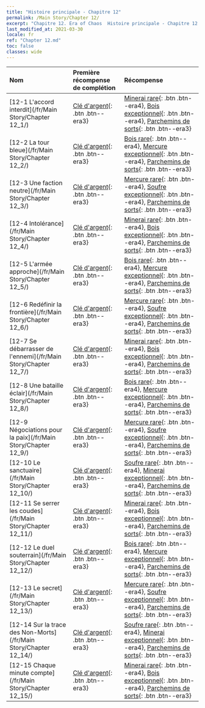 ```yaml
---
title: "Histoire principale - Chapitre 12"
permalink: /Main Story/Chapter 12/
excerpt: "Chapitre 12. Era of Chaos  Histoire principale - Chapitre 12."
last_modified_at: 2021-03-30
locale: fr
ref: "Chapter 12.md"
toc: false
classes: wide
---
```


  | Nom |  Première récompense de complétion | Récompense |
  |:------------|:------------|:------------| 
  | [12-1 L'accord interdit](/fr/Main Story/Chapter 12_1/) | [Clé d'argent](/fr/Items/con_693/){: .btn .btn--era3} | [Minerai rare](/fr/Items/mat_40/){: .btn .btn--era4}, [Bois exceptionnel](/fr/Items/mat_34/){: .btn .btn--era4}, [Parchemins de sorts](/fr/Items/con_694/){: .btn .btn--era3} |
  | [12-2 La tour bleue](/fr/Main Story/Chapter 12_2/) | [Clé d'argent](/fr/Items/con_693/){: .btn .btn--era3} | [Bois rare](/fr/Items/mat_41/){: .btn .btn--era4}, [Mercure exceptionnel](/fr/Items/mat_35/){: .btn .btn--era4}, [Parchemins de sorts](/fr/Items/con_694/){: .btn .btn--era3} |
  | [12-3 Une faction neutre](/fr/Main Story/Chapter 12_3/) | [Clé d'argent](/fr/Items/con_693/){: .btn .btn--era3} | [Mercure rare](/fr/Items/mat_42/){: .btn .btn--era4}, [Soufre exceptionnel](/fr/Items/mat_36/){: .btn .btn--era4}, [Parchemins de sorts](/fr/Items/con_694/){: .btn .btn--era3} |
  | [12-4 Intolérance](/fr/Main Story/Chapter 12_4/) | [Clé d'argent](/fr/Items/con_693/){: .btn .btn--era3} | [Minerai rare](/fr/Items/mat_40/){: .btn .btn--era4}, [Bois exceptionnel](/fr/Items/mat_34/){: .btn .btn--era4}, [Parchemins de sorts](/fr/Items/con_694/){: .btn .btn--era3} |
  | [12-5 L'armée approche](/fr/Main Story/Chapter 12_5/) | [Clé d'argent](/fr/Items/con_693/){: .btn .btn--era3} | [Bois rare](/fr/Items/mat_41/){: .btn .btn--era4}, [Mercure exceptionnel](/fr/Items/mat_35/){: .btn .btn--era4}, [Parchemins de sorts](/fr/Items/con_694/){: .btn .btn--era3} |
  | [12-6 Redéfinir la frontière](/fr/Main Story/Chapter 12_6/) | [Clé d'argent](/fr/Items/con_693/){: .btn .btn--era3} | [Mercure rare](/fr/Items/mat_42/){: .btn .btn--era4}, [Soufre exceptionnel](/fr/Items/mat_36/){: .btn .btn--era4}, [Parchemins de sorts](/fr/Items/con_694/){: .btn .btn--era3} |
  | [12-7 Se débarrasser de l'ennemi](/fr/Main Story/Chapter 12_7/) | [Clé d'argent](/fr/Items/con_693/){: .btn .btn--era3} | [Minerai rare](/fr/Items/mat_40/){: .btn .btn--era4}, [Bois exceptionnel](/fr/Items/mat_34/){: .btn .btn--era4}, [Parchemins de sorts](/fr/Items/con_694/){: .btn .btn--era3} |
  | [12-8 Une bataille éclair](/fr/Main Story/Chapter 12_8/) | [Clé d'argent](/fr/Items/con_693/){: .btn .btn--era3} | [Bois rare](/fr/Items/mat_41/){: .btn .btn--era4}, [Mercure exceptionnel](/fr/Items/mat_35/){: .btn .btn--era4}, [Parchemins de sorts](/fr/Items/con_694/){: .btn .btn--era3} |
  | [12-9 Négociations pour la paix](/fr/Main Story/Chapter 12_9/) | [Clé d'argent](/fr/Items/con_693/){: .btn .btn--era3} | [Mercure rare](/fr/Items/mat_42/){: .btn .btn--era4}, [Soufre exceptionnel](/fr/Items/mat_36/){: .btn .btn--era4}, [Parchemins de sorts](/fr/Items/con_694/){: .btn .btn--era3} |
  | [12-10 Le sanctuaire](/fr/Main Story/Chapter 12_10/) | [Clé d'argent](/fr/Items/con_693/){: .btn .btn--era3} | [Soufre rare](/fr/Items/mat_43/){: .btn .btn--era4}, [Minerai exceptionnel](/fr/Items/mat_33/){: .btn .btn--era4}, [Parchemins de sorts](/fr/Items/con_694/){: .btn .btn--era3} |
  | [12-11 Se serrer les coudes](/fr/Main Story/Chapter 12_11/) | [Clé d'argent](/fr/Items/con_693/){: .btn .btn--era3} | [Minerai rare](/fr/Items/mat_40/){: .btn .btn--era4}, [Bois exceptionnel](/fr/Items/mat_34/){: .btn .btn--era4}, [Parchemins de sorts](/fr/Items/con_694/){: .btn .btn--era3} |
  | [12-12 Le duel souterrain](/fr/Main Story/Chapter 12_12/) | [Clé d'argent](/fr/Items/con_693/){: .btn .btn--era3} | [Bois rare](/fr/Items/mat_41/){: .btn .btn--era4}, [Mercure exceptionnel](/fr/Items/mat_35/){: .btn .btn--era4}, [Parchemins de sorts](/fr/Items/con_694/){: .btn .btn--era3} |
  | [12-13 Le secret](/fr/Main Story/Chapter 12_13/) | [Clé d'argent](/fr/Items/con_693/){: .btn .btn--era3} | [Mercure rare](/fr/Items/mat_42/){: .btn .btn--era4}, [Soufre exceptionnel](/fr/Items/mat_36/){: .btn .btn--era4}, [Parchemins de sorts](/fr/Items/con_694/){: .btn .btn--era3} |
  | [12-14 Sur la trace des Non-Morts](/fr/Main Story/Chapter 12_14/) | [Clé d'argent](/fr/Items/con_693/){: .btn .btn--era3} | [Soufre rare](/fr/Items/mat_43/){: .btn .btn--era4}, [Minerai exceptionnel](/fr/Items/mat_33/){: .btn .btn--era4}, [Parchemins de sorts](/fr/Items/con_694/){: .btn .btn--era3} |
  | [12-15 Chaque minute compte](/fr/Main Story/Chapter 12_15/) | [Clé d'argent](/fr/Items/con_693/){: .btn .btn--era3} | [Minerai rare](/fr/Items/mat_40/){: .btn .btn--era4}, [Bois exceptionnel](/fr/Items/mat_34/){: .btn .btn--era4}, [Parchemins de sorts](/fr/Items/con_694/){: .btn .btn--era3} |
